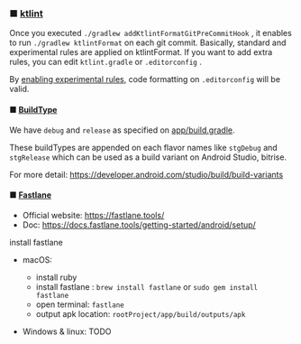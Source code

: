 ### ■ [ktlint](https://github.com/pinterest/ktlint)

Once you executed `./gradlew addKtlintFormatGitPreCommitHook` , it enables to run `./gradlew ktlintFormat` on each git commit.
Basically, standard and experimental rules are applied on ktlintFormat. If you want to add extra rules, you can edit `ktlint.gradle` or `.editorconfig` .

By [enabling experimental rules](https://lab.nitrotech.asia/nta-app/AndroidBaseKotlinMVVM/-/blob/master/ktlint.gradle#L39), code formatting on `.editorconfig` will be valid.

#### ■ [BuildType](https://developer.android.com/studio/build/build-variants)
We have `debug` and `release` as specified on [app/build.gradle](https://lab.nitrotech.asia/nta-app/AndroidBaseKotlinMVVM/-/blob/master/app/build.gradle).

These buildTypes are appended on each flavor names like `stgDebug` and `stgRelease` which can be used as a build variant on Android Studio, bitrise.

For more detail: https://developer.android.com/studio/build/build-variants


#### ■ [Fastlane](https://fastlane.tools/)
* Official website: https://fastlane.tools/
* Doc: https://docs.fastlane.tools/getting-started/android/setup/

install fastlane

* macOS:
    - install ruby
    - install fastlane : `brew install fastlane` or `sudo gem install fastlane`
    - open terminal: `fastlane`
    - output apk location: `rootProject/app/build/outputs/apk`

* Windows & linux: TODO

